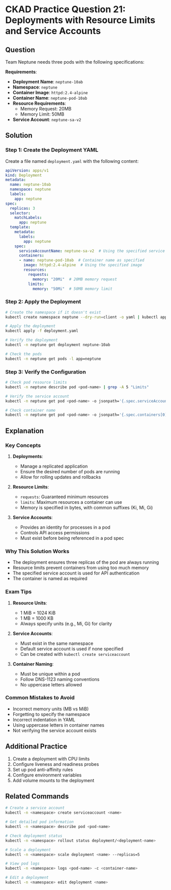 # CKAD Practice Question 21: Deployments with Resource Limits and Service Accounts

## Question
Team Neptune needs three pods with the following specifications:

**Requirements**:
- **Deployment Name**: `neptune-10ab`
- **Namespace**: `neptune`
- **Container Image**: `httpd:2.4-alpine`
- **Container Name**: `neptune-pod-10ab`
- **Resource Requirements**:
  - Memory Request: 20MB
  - Memory Limit: 50MB
- **Service Account**: `neptune-sa-v2`

## Solution

### Step 1: Create the Deployment YAML
Create a file named `deployment.yaml` with the following content:

```yaml
apiVersion: apps/v1
kind: Deployment
metadata:
  name: neptune-10ab
  namespace: neptune
  labels:
    app: neptune
spec:
  replicas: 3
  selector:
    matchLabels:
      app: neptune
  template:
    metadata:
      labels:
        app: neptune
    spec:
      serviceAccountName: neptune-sa-v2  # Using the specified service account
      containers:
      - name: neptune-pod-10ab  # Container name as specified
        image: httpd:2.4-alpine  # Using the specified image
        resources:
          requests:
            memory: "20Mi"  # 20MB memory request
          limits:
            memory: "50Mi"  # 50MB memory limit
```

### Step 2: Apply the Deployment
```bash
# Create the namespace if it doesn't exist
kubectl create namespace neptune --dry-run=client -o yaml | kubectl apply -f -

# Apply the deployment
kubectl apply -f deployment.yaml

# Verify the deployment
kubectl -n neptune get deployment neptune-10ab

# Check the pods
kubectl -n neptune get pods -l app=neptune
```

### Step 3: Verify the Configuration
```bash
# Check pod resource limits
kubectl -n neptune describe pod <pod-name> | grep -A 5 "Limits"

# Verify the service account
kubectl -n neptune get pod <pod-name> -o jsonpath='{.spec.serviceAccountName}'

# Check container name
kubectl -n neptune get pod <pod-name> -o jsonpath='{.spec.containers[0].name}'
```

## Explanation

### Key Concepts
1. **Deployments**:
   - Manage a replicated application
   - Ensure the desired number of pods are running
   - Allow for rolling updates and rollbacks

2. **Resource Limits**:
   - `requests`: Guaranteed minimum resources
   - `limits`: Maximum resources a container can use
   - Memory is specified in bytes, with common suffixes (Ki, Mi, Gi)

3. **Service Accounts**:
   - Provides an identity for processes in a pod
   - Controls API access permissions
   - Must exist before being referenced in a pod spec

### Why This Solution Works
- The deployment ensures three replicas of the pod are always running
- Resource limits prevent containers from using too much memory
- The specified service account is used for API authentication
- The container is named as required

### Exam Tips
1. **Resource Units**:
   - 1 MiB = 1024 KiB
   - 1 MB = 1000 KB
   - Always specify units (e.g., Mi, Gi) for clarity

2. **Service Accounts**:
   - Must exist in the same namespace
   - Default service account is used if none specified
   - Can be created with `kubectl create serviceaccount`

3. **Container Naming**:
   - Must be unique within a pod
   - Follow DNS-1123 naming conventions
   - No uppercase letters allowed

### Common Mistakes to Avoid
- Incorrect memory units (MB vs MiB)
- Forgetting to specify the namespace
- Incorrect indentation in YAML
- Using uppercase letters in container names
- Not verifying the service account exists

## Additional Practice
1. Create a deployment with CPU limits
2. Configure liveness and readiness probes
3. Set up pod anti-affinity rules
4. Configure environment variables
5. Add volume mounts to the deployment

## Related Commands
```bash
# Create a service account
kubectl -n <namespace> create serviceaccount <name>

# Get detailed pod information
kubectl -n <namespace> describe pod <pod-name>

# Check deployment status
kubectl -n <namespace> rollout status deployment/<deployment-name>

# Scale a deployment
kubectl -n <namespace> scale deployment <name> --replicas=5

# View pod logs
kubectl -n <namespace> logs <pod-name> -c <container-name>

# Edit a deployment
kubectl -n <namespace> edit deployment <name>
```
